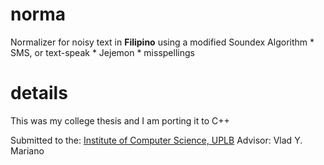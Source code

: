 # norma
Normalizer for noisy text in **Filipino** using a modified Soundex Algorithm
	* SMS, or text-speak
	* Jejemon
	* misspellings

# details
This was my college thesis and I am porting it to C++

Submitted to the:
[Institute of Computer Science, UPLB](http://ics.uplb.edu.ph/)
Advisor: Vlad Y. Mariano